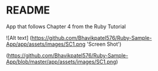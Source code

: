 # README

App that follows Chapter 4 from the Ruby Tutorial

![Alt text] (https://github.com/Bhavikpatel576/Ruby-Sample-App/app/assets/images/SC1.png 'Screen Shot')

(https://github.com/Bhavikpatel576/Ruby-Sample-App/blob/master/app/assets/images/SC1.png)
